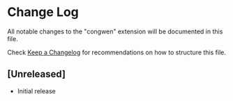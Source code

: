 # Change Log

All notable changes to the "congwen" extension will be documented in this file.

Check [Keep a Changelog](http://keepachangelog.com/) for recommendations on how to structure this file.

## [Unreleased]

- Initial release